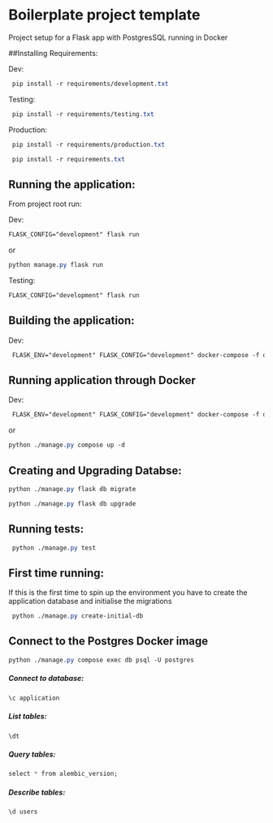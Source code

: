 # Boilerplate project template



Project setup for a Flask app with PostgresSQL running in Docker


##Installing Requirements:

Dev:

```css
 pip install -r requirements/development.txt
```

Testing:

```css
 pip install -r requirements/testing.txt
```

Production:

```css
 pip install -r requirements/production.txt

 pip install -r requirements.txt
```


## Running the application:

From project root run:

Dev:

``` css 
FLASK_CONFIG="development" flask run 
```
or
``` css
python manage.py flask run
```

Testing:

``` css 
FLASK_CONFIG="development" flask run 
```

## Building the application:

Dev: 

```css
 FLASK_ENV="development" FLASK_CONFIG="development" docker-compose -f docker/development.yml build web
```


## Running application through Docker
Dev: 

```css
 FLASK_ENV="development" FLASK_CONFIG="development" docker-compose -f docker/development.yml up
```

or

```css
python ./manage.py compose up -d
```


## Creating and Upgrading Databse:

```css
python ./manage.py flask db migrate

python ./manage.py flask db upgrade
```


## Running tests:

```css
 python ./manage.py test
```

## First time running:
If this is the first time to spin up the environment you have to create the application database and
initialise the migrations
```css
 python ./manage.py create-initial-db
```


## Connect to the Postgres Docker image

```css
python ./manage.py compose exec db psql -U postgres 
```

##### Connect to database:

```css
\c application
```

##### List tables:
```css
\dt
```

##### Query tables:
```css
select * from alembic_version;
```

##### Describe tables:
```css
\d users
```